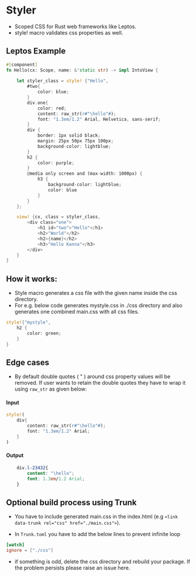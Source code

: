 # Styler
- Scoped CSS for Rust web frameworks like Leptos.
- style! macro validates css properties as well.

## Leptos Example
```rust
#[component]
fn Hello(cx: Scope, name: &'static str) -> impl IntoView {
    
    let styler_class = style! {"Hello",
        #two{
            color: blue;
        }
        div.one{
            color: red;
            content: raw_str(r#"\hello"#);
            font: "1.3em/1.2" Arial, Helvetica, sans-serif;
        }
        div {
            border: 1px solid black;
            margin: 25px 50px 75px 100px;
            background-color: lightblue;
        }
        h2 {
            color: purple;
        }
        @media only screen and (max-width: 1000px) {
            h3 {
                background-color: lightblue;
                color: blue
            }
        }
    };

    view! {cx, class = styler_class,
        <div class="one">
            <h1 id="two">"Hello"</h1>
            <h2>"World"</h2>
            <h2>{name}</h2>
            <h3>"Hello Kanna"</h3>
        </div>
    }
}
```

## How it works:

- Style macro generates a css file with the given name inside the css directory.
- For e.g. below code generates mystyle.css in ./css directory and also generates
one combined main.css with all css files.
```rust
style!{"mystyle",
    h2 {
        color: green;
    }
}
```

## Edge cases
- By default double quotes ( " ) around css property values will be removed. If user wants to retain the double quotes they have to wrap it using ```raw_str``` as given below:
#### Input
```rust
style!(
    div{
        content: raw_str(r#"\hello"#);
        font: "1.3em/1.2" Arial;
    }
)
```
#### Output
```css
    div.l-23432{
        content: "\hello";
        font: 1.3em/1.2 Arial;
    }
```

## Optional build process using Trunk
- You have to include generated main.css in the index.html
(e.g ```<link data-trunk rel="css" href="./main.css">```).

- In ```Trunk.toml``` you have to add the below lines to prevent infinite loop
```toml
[watch]
ignore = ["./css"]
```
- if something is odd, delete the css directory and rebuild your package. If the problem persists please raise an issue here.

